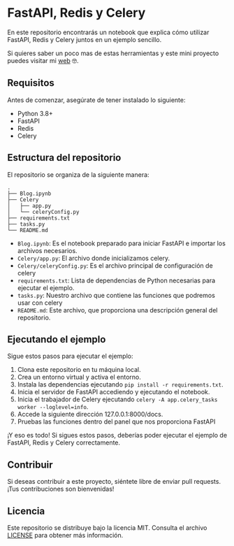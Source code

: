 # FastAPI, Redis y Celery

En este repositorio encontrarás un notebook que explica cómo utilizar FastAPI, Redis y Celery juntos en un ejemplo sencillo.

Si quieres saber un poco mas de estas herramientas y este mini proyecto puedes visitar mi [web](https://diegodg.com.mx/2023/06/28/fastapi-celery-y-redis-los-tres-mosqueteros/) 🤓.

## Requisitos

Antes de comenzar, asegúrate de tener instalado lo siguiente:

- Python 3.8+
- FastAPI
- Redis
- Celery

## Estructura del repositorio

El repositorio se organiza de la siguiente manera:

```
.
├── Blog.ipynb
├── Celery
│   ├── app.py
│   └── celeryConfig.py
├── requirements.txt
├── tasks.py
└── README.md
```

- `Blog.ipynb`: Es el notebook preparado para iniciar FastAPI e importar los archivos necesarios.
- `Celery/app.py`: El archivo donde inicializamos celery.
- `Celery/celeryConfig.py`: Es el archivo principal de configuración de celery
- `requirements.txt`: Lista de dependencias de Python necesarias para ejecutar el ejemplo.
- `tasks.py`:  Nuestro archivo que contiene las funciones que podremos usar con celery
- `README.md`: Este archivo, que proporciona una descripción general del repositorio.

## Ejecutando el ejemplo

Sigue estos pasos para ejecutar el ejemplo:

1. Clona este repositorio en tu máquina local.
2. Crea un entorno virtual y activa el entorno.
3. Instala las dependencias ejecutando `pip install -r requirements.txt`.
4. Inicia el servidor de FastAPI accediendo y ejecutando el notebook.
5. Inicia el trabajador de Celery ejecutando `celery -A app.celery_tasks worker --loglevel=info`.
6. Accede la siguiente dirección 127.0.0.1:8000/docs.
7. Pruebas las funciones dentro del panel que nos proporciona FastAPI

¡Y eso es todo! Si sigues estos pasos, deberías poder ejecutar el ejemplo de FastAPI, Redis y Celery correctamente.

## Contribuir

Si deseas contribuir a este proyecto, siéntete libre de enviar pull requests. ¡Tus contribuciones son bienvenidas!

## Licencia

Este repositorio se distribuye bajo la licencia MIT. Consulta el archivo [LICENSE](LICENSE) para obtener más información.



